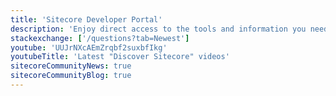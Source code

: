 ```yaml
---
title: 'Sitecore Developer Portal'
description: 'Enjoy direct access to the tools and information you need most in a portal created to enhance your developer experience.'
stackexchange: ['/questions?tab=Newest']
youtube: 'UUJrNXcAEmZrqbf2suxbfIkg'
youtubeTitle: 'Latest "Discover Sitecore" videos'
sitecoreCommunityNews: true
sitecoreCommunityBlog: true
---
```

